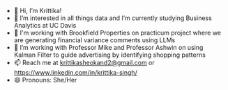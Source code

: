 - 👋 Hi, I’m Krittika! 
- 👀 I’m interested in all things data and I’m currently studying Business Analytics at UC Davis 
- 🌱 I'm working with Brookfield Properties on practicum project where we are generating financial variance comments using LLMs
- 💞️ I’m working with Professor Mike and Professor Ashwin on using Kalman Filter to guide advertising by identifying shopping patterns
- 📫 Reach me at krittikasheokand2@gmail.com or https://www.linkedin.com/in/krittika-singh/
- 😄 Pronouns: She/Her

<!---
KrittikaSheokand/KrittikaSheokand is a ✨ special ✨ repository because its `README.md` (this file) appears on your GitHub profile.
You can click the Preview link to take a look at your changes.
--->
